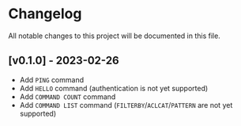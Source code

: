 # Changelog

All notable changes to this project will be documented in this file.

## [v0.1.0] - 2023-02-26

- Add `PING` command
- Add `HELLO` command (authentication is not yet supported)
- Add `COMMAND COUNT` command
- Add `COMMAND LIST` command (`FILTERBY`/`ACLCAT`/`PATTERN` are not yet supported)
